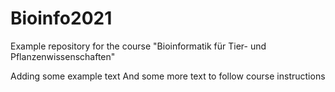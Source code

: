 # Bioinfo2021
Example repository for the course "Bioinformatik für Tier- und Pflanzenwissenschaften" 

Adding some example text
And some more text to follow course instructions